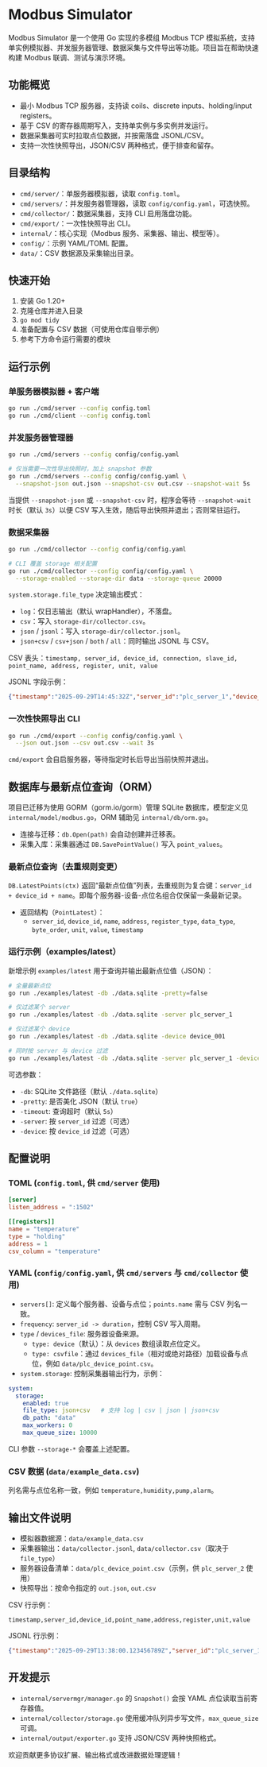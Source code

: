 # Modbus Simulator

Modbus Simulator 是一个使用 Go 实现的多模组 Modbus TCP 模拟系统，支持单实例模拟器、并发服务器管理、数据采集与文件导出等功能。项目旨在帮助快速构建 Modbus 联调、测试与演示环境。

## 功能概览

- 最小 Modbus TCP 服务器，支持读 coils、discrete inputs、holding/input registers。
- 基于 CSV 的寄存器周期写入，支持单实例与多实例并发运行。
- 数据采集器可实时拉取点位数据，并按需落盘 JSONL/CSV。
- 支持一次性快照导出，JSON/CSV 两种格式，便于排查和留存。

## 目录结构

- `cmd/server/`：单服务器模拟器，读取 `config.toml`。
- `cmd/servers/`：并发服务器管理器，读取 `config/config.yaml`，可选快照。
- `cmd/collector/`：数据采集器，支持 CLI 启用落盘功能。
- `cmd/export/`：一次性快照导出 CLI。
- `internal/`：核心实现（Modbus 服务、采集器、输出、模型等）。
- `config/`：示例 YAML/TOML 配置。
- `data/`：CSV 数据源及采集输出目录。

## 快速开始

1. 安装 Go 1.20+
2. 克隆仓库并进入目录
3. `go mod tidy`
4. 准备配置与 CSV 数据（可使用仓库自带示例）
5. 参考下方命令运行需要的模块

## 运行示例

### 单服务器模拟器 + 客户端

```bash
go run ./cmd/server --config config.toml
go run ./cmd/client --config config.toml
```

### 并发服务器管理器

```bash
go run ./cmd/servers --config config/config.yaml

# 仅当需要一次性导出快照时，加上 snapshot 参数
go run ./cmd/servers --config config/config.yaml \
  --snapshot-json out.json --snapshot-csv out.csv --snapshot-wait 5s
```

当提供 `--snapshot-json` 或 `--snapshot-csv` 时，程序会等待 `--snapshot-wait` 时长（默认 `3s`）以便 CSV 写入生效，随后导出快照并退出；否则常驻运行。

### 数据采集器

```bash
go run ./cmd/collector --config config/config.yaml

# CLI 覆盖 storage 相关配置
go run ./cmd/collector --config config/config.yaml \
  --storage-enabled --storage-dir data --storage-queue 20000
```

`system.storage.file_type` 决定输出模式：

- `log`：仅日志输出（默认 wrapHandler），不落盘。
- `csv`：写入 `storage-dir/collector.csv`。
- `json` / `jsonl`：写入 `storage-dir/collector.jsonl`。
- `json+csv` / `csv+json` / `both` / `all`：同时输出 JSONL 与 CSV。

CSV 表头：`timestamp, server_id, device_id, connection, slave_id, point_name, address, register, unit, value`

JSONL 字段示例：

```json
{"timestamp":"2025-09-29T14:45:32Z","server_id":"plc_server_1","device_id":"device_001","connection":"0.0.0.0:1502","slave_id":1,"point_name":"temperature","address":1,"register":"holding","unit":"","raw":21,"value":21}
```

### 一次性快照导出 CLI

```bash
go run ./cmd/export --config config/config.yaml \
  --json out.json --csv out.csv --wait 3s
```

`cmd/export` 会自启服务器，等待指定时长后导出当前快照并退出。

## 数据库与最新点位查询（ORM）

项目已迁移为使用 GORM（gorm.io/gorm）管理 SQLite 数据库，模型定义见 `internal/model/modbus.go`，ORM 辅助见 `internal/db/orm.go`。

- 连接与迁移：`db.Open(path)` 会自动创建并迁移表。
- 采集入库：采集器通过 `DB.SavePointValue()` 写入 `point_values`。

### 最新点位查询（去重规则变更）

`DB.LatestPoints(ctx)` 返回“最新点位值”列表，去重规则为复合键：`server_id + device_id + name`。即每个服务器-设备-点位名组合仅保留一条最新记录。

- 返回结构（`PointLatest`）：
  - `server_id`, `device_id`, `name`, `address`, `register_type`, `data_type`, `byte_order`, `unit`, `value`, `timestamp`

### 运行示例（examples/latest）

新增示例 `examples/latest` 用于查询并输出最新点位值（JSON）：

```bash
# 全量最新点位
go run ./examples/latest -db ./data.sqlite -pretty=false

# 仅过滤某个 server
go run ./examples/latest -db ./data.sqlite -server plc_server_1

# 仅过滤某个 device
go run ./examples/latest -db ./data.sqlite -device device_001

# 同时按 server 与 device 过滤
go run ./examples/latest -db ./data.sqlite -server plc_server_1 -device device_001
```

可选参数：

- `-db`: SQLite 文件路径（默认 `./data.sqlite`）
- `-pretty`: 是否美化 JSON（默认 `true`）
- `-timeout`: 查询超时（默认 `5s`）
- `-server`: 按 `server_id` 过滤（可选）
- `-device`: 按 `device_id` 过滤（可选）

## 配置说明

### TOML (`config.toml`, 供 `cmd/server` 使用)

```toml
[server]
listen_address = ":1502"

[[registers]]
name = "temperature"
type = "holding"
address = 1
csv_column = "temperature"
```

### YAML (`config/config.yaml`, 供 `cmd/servers` 与 `cmd/collector` 使用)

- `servers[]`: 定义每个服务器、设备与点位；`points.name` 需与 CSV 列名一致。
- `frequency`: `server_id -> duration`，控制 CSV 写入周期。
- `type` / `devices_file`: 服务器设备来源。
  - `type: device`（默认）：从 `devices` 数组读取点位定义。
  - `type: csvfile`：通过 `devices_file`（相对或绝对路径）加载设备与点位，例如 `data/plc_device_point.csv`。
- `system.storage`: 控制采集器输出行为，示例：

```yaml
system:
  storage:
    enabled: true
    file_type: json+csv   # 支持 log | csv | json | json+csv
    db_path: "data"
    max_workers: 0
    max_queue_size: 10000
```

CLI 参数 `--storage-*` 会覆盖上述配置。

### CSV 数据 (`data/example_data.csv`)

列名需与点位名称一致，例如 `temperature,humidity,pump,alarm`。

## 输出文件说明

- 模拟器数据源：`data/example_data.csv`
- 采集器输出：`data/collector.jsonl`, `data/collector.csv`（取决于 `file_type`）
- 服务器设备清单：`data/plc_device_point.csv`（示例，供 `plc_server_2` 使用）
- 快照导出：按命令指定的 `out.json`, `out.csv`

CSV 行示例：

```csv
timestamp,server_id,device_id,point_name,address,register,unit,value
```

JSONL 行示例：

```json
{"timestamp":"2025-09-29T13:38:00.123456789Z","server_id":"plc_server_1","device_id":"device_001","point_name":"temperature","address":1,"register":"holding","unit":"","raw":21,"value":21}
```

## 开发提示

- `internal/servermgr/manager.go` 的 `Snapshot()` 会按 YAML 点位读取当前寄存器值。
- `internal/collector/storage.go` 使用缓冲队列异步写文件，`max_queue_size` 可调。
- `internal/output/exporter.go` 支持 JSON/CSV 两种快照格式。

欢迎贡献更多协议扩展、输出格式或改进数据处理逻辑！

